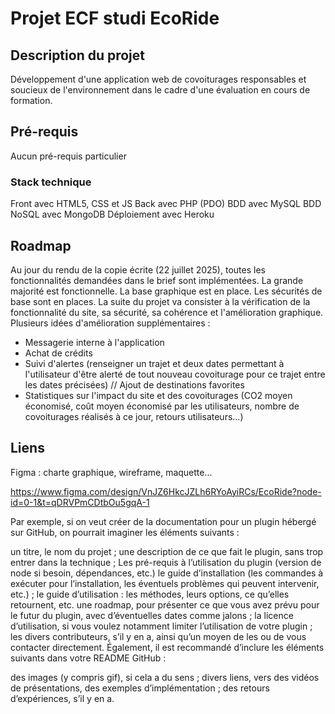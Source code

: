 # Projet ECF studi EcoRide

## Description du projet
Développement d'une application web de covoiturages responsables et soucieux de l'environnement dans le cadre d'une évaluation en cours de formation.

## Pré-requis
Aucun pré-requis particulier

### Stack technique
Front avec HTML5, CSS et JS
Back avec PHP (PDO)
BDD avec MySQL
BDD NoSQL avec MongoDB
Déploiement avec Heroku

## Roadmap
Au jour du rendu de la copie écrite (22 juillet 2025), toutes les fonctionnalités demandées dans le brief sont implémentées. La grande majorité est fonctionnelle. La base graphique est en place. Les sécurités de base sont en places. La suite du projet va consister à la vérification de la fonctionnalité du site, sa sécurité, sa cohérence et l'amélioration graphique.
Plusieurs idées d'amélioration supplémentaires :
- Messagerie interne à l'application
- Achat de crédits
- Suivi d'alertes (renseigner un trajet et deux dates permettant à l'utilisateur d'être alerté de tout nouveau covoiturage pour ce trajet entre les dates précisées) // Ajout de destinations favorites
- Statistiques sur l'impact du site et des covoiturages (CO2 moyen économisé, coût moyen économisé par les utilisateurs, nombre de covoiturages réalisés à ce jour, retours utilisateurs...)

## Liens
Figma : charte graphique, wireframe, maquette...

https://www.figma.com/design/VnJZ6HkcJZLh6RYoAyiRCs/EcoRide?node-id=0-1&t=qDRVPmCDtbOu5gqA-1





Par exemple, si on veut créer de la documentation pour un plugin hébergé sur GitHub, on pourrait imaginer les éléments suivants :

un titre, le nom du projet ;
une description de ce que fait le plugin, sans trop entrer dans la technique ;
Les pré-requis à l’utilisation du plugin (version de node si besoin, dépendances, etc.)
le guide d’installation (les commandes à exécuter pour l’installation, les éventuels problèmes qui peuvent intervenir, etc.) ;
le guide d’utilisation : les méthodes, leurs options, ce qu’elles retournent, etc.
une roadmap, pour présenter ce que vous avez prévu pour le futur du plugin, avec d’éventuelles dates comme jalons ;
la licence d’utilisation, si vous voulez notamment limiter l’utilisation de votre plugin ;
les divers contributeurs, s’il y en a, ainsi qu’un moyen de les ou de vous contacter directement.
Également, il est recommandé d’inclure les éléments suivants dans votre README GitHub :

des images (y compris gif), si cela a du sens ;
divers liens, vers des vidéos de présentations, des exemples d’implémentation ;
des retours d’expériences, s’il y en a.
